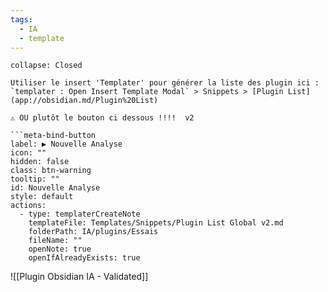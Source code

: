 ```yaml
---
tags:
  - IA
  - template
---
```


```ad-tip
collapse: Closed

Utiliser le insert 'Templater' pour générer la liste des plugin ici :  
`templater : Open Insert Template Modal` > Snippets > [Plugin List](app://obsidian.md/Plugin%20List)

⚠️ OU plutôt le bouton ci dessous !!!!  v2

```meta-bind-button
label: ▶️ Nouvelle Analyse
icon: ""
hidden: false
class: btn-warning
tooltip: ""
id: Nouvelle Analyse
style: default
actions:
  - type: templaterCreateNote
    templateFile: Templates/Snippets/Plugin List Global v2.md
    folderPath: IA/plugins/Essais
    fileName: ""
    openNote: true
    openIfAlreadyExists: true

```


![[Plugin Obsidian IA - Validated]]